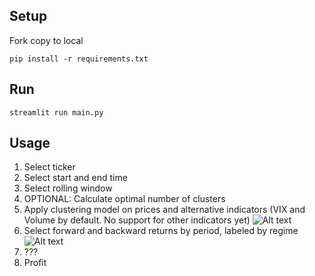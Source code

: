## Setup
Fork copy to local 

```
pip install -r requirements.txt
```

## Run
```
streamlit run main.py
```

## Usage
1. Select ticker
2. Select start and end time
3. Select rolling window
4. OPTIONAL: Calculate optimal number of clusters
5. Apply clustering model on prices and alternative indicators (VIX and Volume by default. No support for other indicators yet)
![Alt text](https://github.com/AnilabsWebTeam/st-fintech/blob/main/assets/imgs/1.png)
6. Select forward and backward returns by period, labeled by regime
![Alt text](https://github.com/AnilabsWebTeam/st-fintech/blob/main/assets/imgs/2.png)
7. ??? 
8. Profit